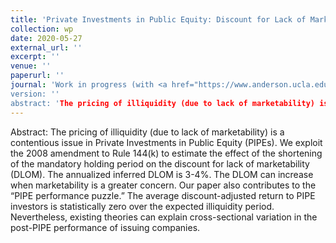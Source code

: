 ```yaml
---
title: 'Private Investments in Public Equity: Discount for Lack of Marketability and Fair-Value Hypothesis'
collection: wp
date: 2020-05-27
external_url: ''
excerpt: ''
venue: ''
paperurl: ''
journal: 'Work in progress (with <a href="https://www.anderson.ucla.edu/faculty-and-research/finance/faculty/bernardo">Tony Bernardo</a> and <a href="https://www.anderson.ucla.edu/faculty-and-research/global-economics-and-management/faculty/welch">Ivo Welch</a>)''
version: ''
abstract: 'The pricing of illiquidity (due to lack of marketability) is a contentious issue in Private Investments in Public Equity (PIPEs). We exploit the 2008 amendment to Rule 144(k) to estimate the effect of the shortening of the mandatory holding period on the discount for lack of marketability (DLOM). The annualized inferred DLOM is 3-4%. The DLOM can increase when marketability is a greater concern. Our paper also contributes to the “PIPE performance puzzle.” The average discount-adjusted return to PIPE investors is statistically zero over the expected illiquidity period. Nevertheless, existing theories can explain cross-sectional variation in the post-PIPE performance of issuing companies.'
---
```


Abstract: The pricing of illiquidity (due to lack of marketability) is a contentious issue in Private Investments in Public Equity (PIPEs). We exploit the 2008 amendment to Rule 144(k) to estimate the effect of the shortening of the mandatory holding period on the discount for lack of marketability (DLOM). The annualized inferred DLOM is 3-4%. The DLOM can increase when marketability is a greater concern. Our paper also contributes to the “PIPE performance puzzle.” The average discount-adjusted return to PIPE investors is statistically zero over the expected illiquidity period. Nevertheless, existing theories can explain cross-sectional variation in the post-PIPE performance of issuing companies.
